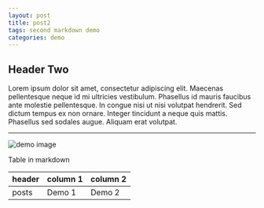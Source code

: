 ```yaml
---
layout: post
title: post2
tags: second markdown demo
categories: demo
---
```


## Header Two

Lorem ipsum dolor sit amet, consectetur adipiscing elit. 
Maecenas pellentesque neque id mi ultricies vestibulum. 
Phasellus id mauris faucibus ante molestie pellentesque. 
In congue nisi ut nisi volutpat hendrerit. 
Sed dictum tempus ex non ornare. Integer tincidunt a neque quis mattis. 
Phasellus sed sodales augue. Aliquam erat volutpat.

------------------------------------------------------

![demo image](https://upload.wikimedia.org/wikipedia/commons/thumb/5/51/Swallow_flying_drinking.jpg/1599px-Swallow_flying_drinking.jpg)


Table in markdown

| header | column 1 | column 2 |
| --- | --- | --- |
| posts | Demo 1 | Demo 2 |

